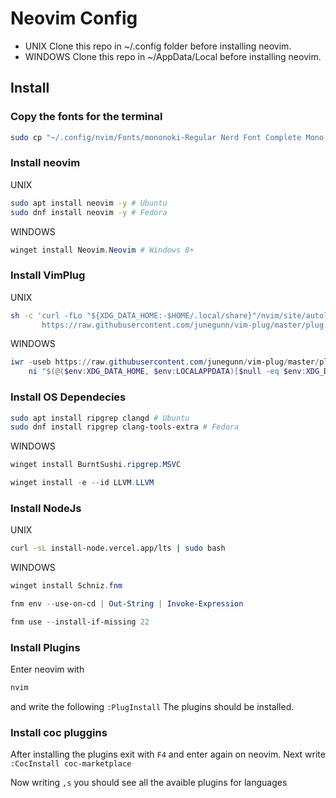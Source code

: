 # Neovim Config
- UNIX
Clone this repo in ~/.config folder before installing neovim.
- WINDOWS
Clone this repo in ~/AppData/Local before installing neovim.

## Install

### Copy the fonts for the terminal

``` bash
sudo cp "~/.config/nvim/Fonts/mononoki-Regular Nerd Font Complete Mono.ttf" "/usr/share/fonts/mononoki-Regular Nerd Font Complete Mono.ttf"
```

### Install neovim
UNIX
``` bash
sudo apt install neovim -y # Ubuntu
sudo dnf install neovim -y # Fedora
```
WINDOWS
``` powershell
winget install Neovim.Neovim # Windows 8+
```


### Install VimPlug
UNIX
```bash
sh -c 'curl -fLo "${XDG_DATA_HOME:-$HOME/.local/share}"/nvim/site/autoload/plug.vim --create-dirs \
       https://raw.githubusercontent.com/junegunn/vim-plug/master/plug.vim'
```
WINDOWS
```powershell
iwr -useb https://raw.githubusercontent.com/junegunn/vim-plug/master/plug.vim |`
    ni "$(@($env:XDG_DATA_HOME, $env:LOCALAPPDATA)[$null -eq $env:XDG_DATA_HOME])/nvim-data/site/autoload/plug.vim" -Force
```

### Install OS Dependecies

```bash
sudo apt install ripgrep clangd # Ubuntu
sudo dnf install ripgrep clang-tools-extra # Fedora
```
WINDOWS
```powershell
winget install BurntSushi.ripgrep.MSVC
```
```powershell
winget install -e --id LLVM.LLVM
```

### Install NodeJs
UNIX
```bash
curl -sL install-node.vercel.app/lts | sudo bash
```
WINDOWS
```powershell
winget install Schniz.fnm

fnm env --use-on-cd | Out-String | Invoke-Expression

fnm use --install-if-missing 22
```

### Install Plugins

Enter neovim with
```bash
nvim
```
and write the following `:PlugInstall`
The plugins should be installed.

### Install coc pluggins

After installing the plugins exit with `F4` and enter again on neovim.
Next write `:CocInstall coc-marketplace`

Now writing `,s` you should see all the avaible plugins for languages


